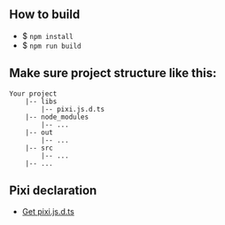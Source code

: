 ## How to build
* $ `npm install`
* $ `npm run build`

## Make sure project structure like this:
```
Your project
    |-- libs
        |-- pixi.js.d.ts
    |-- node_modules
        |-- ...
    |-- out
        |-- ...
    |-- src
        |-- ...
    |-- ...
```

## Pixi declaration
* [Get pixi.js.d.ts](https://github.com/pixijs/pixi-typescript/blob/v4.x/pixi.js.d.ts)
